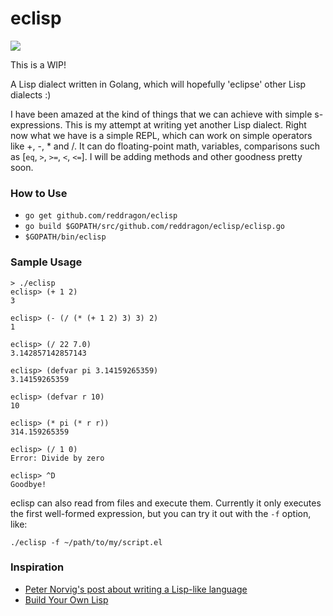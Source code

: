 # eclisp
<img src="https://travis-ci.org/reddragon/eclisp.svg?branch=master"/>

This is a WIP!

A Lisp dialect written in Golang, which will hopefully 'eclipse' other Lisp dialects :) 

I have been amazed at the kind of things that we can achieve with simple s-expressions. This is my attempt at writing yet
another Lisp dialect. Right now what we have is a simple REPL, which can work on simple operators like +, -, * and /. It can do floating-point math, variables, comparisons such as [`eq`, `>`, `>=`, `<`, `<=`]. I will be adding methods and other goodness pretty soon.

### How to Use
* `go get github.com/reddragon/eclisp`
* `go build $GOPATH/src/github.com/reddragon/eclisp/eclisp.go`
* `$GOPATH/bin/eclisp`

### Sample Usage
```
> ./eclisp
eclisp> (+ 1 2)
3

eclisp> (- (/ (* (+ 1 2) 3) 3) 2)
1

eclisp> (/ 22 7.0)
3.142857142857143

eclisp> (defvar pi 3.14159265359)
3.14159265359

eclisp> (defvar r 10)
10

eclisp> (* pi (* r r))
314.159265359

eclisp> (/ 1 0)
Error: Divide by zero

eclisp> ^D
Goodbye!
```
eclisp can also read from files and execute them. Currently it only executes the first well-formed expression, but you can try it out with the `-f` option, like:

```
./eclisp -f ~/path/to/my/script.el
```

### Inspiration
* [Peter Norvig's post about writing a Lisp-like language](http://norvig.com/lispy.html)
* [Build Your Own Lisp](http://www.buildyourownlisp.com/)
